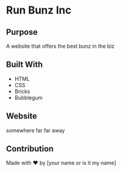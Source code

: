 # Run Bunz Inc

## Purpose
A website that offers the best bunz in the biz

## Built With
* HTML
* CSS
* Bricks
* Bubblegum

## Website
somewhere far far away

## Contribution
Made with ❤️ by [your name or is it my name]

